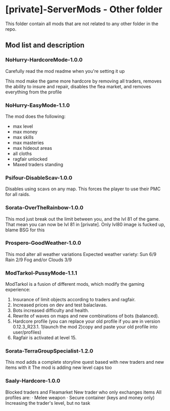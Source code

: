 # [private]-ServerMods - Other folder
This folder contain all mods that are not related to any other folder in the repo.


## Mod list and description


### NoHurry-HardcoreMode-1.0.0

Carefully read the mod readme when you're setting it up

This mod make the game more hardcore by removing all traders, removes the ability to insure and repair, disables the flea market, and removes everything from the profile

### NoHurry-EasyMode-1.1.0
The mod does the following:
- max level
- max money
- max skills
- max masteries
- max hideout areas
- all cloths
- ragfair unlocked
- Maxed traders standing

### Psifour-DisableScav-1.0.0
Disables using scavs on any map. 
This forces the player to use their PMC for all raids.

### Sorata-OverTheRainbow-1.0.0
This mod just break out the limit between you, and the lvl 81 of the game. That mean you can now be lvl 81 in [private].
Only lvl80 image is fucked up, blame BSG for this

### Prospero-GoodWeather-1.0.0
This mod alter all weather variations
Expected weather variety:
Sun 6/9
Rain 2/9
Fog and/or Clouds 3/9

### ModTarkol-PussyMode-1.1.1
ModTarkol is a fusion of different mods, which modify the gaming experience:
1. Insurance of limit objects according to traders and ragfair.
2. Increased prices on dev and test balaclavas.
3. Bots increased difficulty and health.
4. Rewrite of waves on maps and new combinations of bots (balanced).
5. Hardcore profile (you can replace your old profile if you are in version 0.12.3_R23.1. 1)launch the mod 2)copy and paste your old profile into user/profiles)
6. Ragfair is activated at level 15.

### Sorata-TerraGroupSpecialist-1.2.0
This mod adds a complete storyline quest based with new traders and new items with it
The mod is adding new level caps too

### Saaly-Hardcore-1.0.0
Blocked traders and Fleamarket
New trader who only exchanges items
All profiles are:
      · Melee weapon
      · Secure container (keys and money only)
Increasing the trader's level, but no task